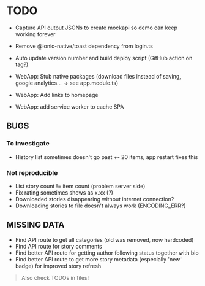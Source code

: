 # TODO

- Capture API output JSONs to create mockapi so demo can keep working forever
- Remove @ionic-native/toast dependency from login.ts
- Auto update version number and build deploy script (GitHub action on tag?)

- WebApp: Stub native packages (download files instead of saving, google analytics... -> see app.module.ts)
- WebApp: Add links to homepage
- WebApp: add service worker to cache SPA

## BUGS

### To investigate

- History list sometimes doesn't go past +- 20 items, app restart fixes this

### Not reproducible

- List story count != item count (problem server side)
- Fix rating sometimes shows as x.xx (?)
- Downloaded stories disappearing without internet connection?
- Downloading stories to file doesn't always work (ENCODING_ERR?)

## MISSING DATA

- Find API route to get all categories (old was removed, now hardcoded)
- Find API route for story comments
- Find better API route for getting author following status together with bio
- Find better API route to get more story metadata (especially 'new' badge) for improved story refresh

> Also check TODOs in files!
